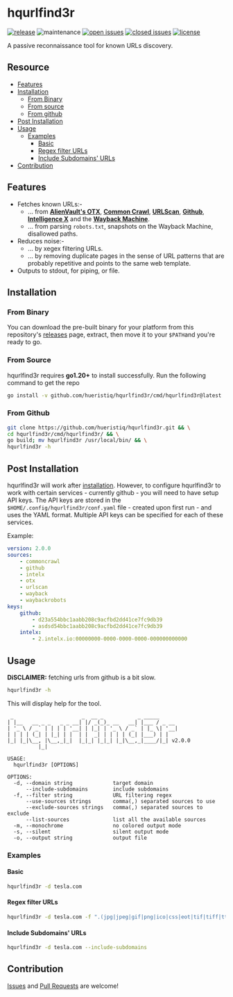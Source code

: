 # hqurlfind3r

[![release](https://img.shields.io/github/release/hueristiq/hqurlfind3r?style=flat&color=0040ff)](https://github.com/hueristiq/hqurlfind3r/releases) ![maintenance](https://img.shields.io/badge/maintained%3F-yes-0040ff.svg) [![open issues](https://img.shields.io/github/issues-raw/hueristiq/hqurlfind3r.svg?style=flat&color=0040ff)](https://github.com/hueristiq/hqurlfind3r/issues?q=is:issue+is:open) [![closed issues](https://img.shields.io/github/issues-closed-raw/hueristiq/hqurlfind3r.svg?style=flat&color=0040ff)](https://github.com/hueristiq/hqurlfind3r/issues?q=is:issue+is:closed) [![license](https://img.shields.io/badge/license-MIT-gray.svg?colorB=0040FF)](https://github.com/hueristiq/hqurlfind3r/blob/master/LICENSE)

A passive reconnaissance tool for known URLs discovery.

## Resource

* [Features](#features)
* [Installation](#installation)
	* [From Binary](#from-binary)
	* [From source](#from-source)
	* [From github](#from-github)
* [Post Installation](#post-installation)
* [Usage](#usage)
	* [Examples](#examples)
		* [Basic](#basic)
		* [Regex filter URLs](#regex-filter-urls)
		* [Include Subdomains' URLs](#include-subdomains-urls)
* [Contribution](#contribution)

## Features

* Fetches known URLs:-
    * ... from **[AlienVault's OTX](https://otx.alienvault.com/)**, **[Common Crawl](https://commoncrawl.org/)**, **[URLScan](https://urlscan.io/)**, **[Github](https://github.com)**, **[Intelligence X](https://intelx.io)** and the **[Wayback Machine](https://archive.org/web/)**.
    * ... from parsing `robots.txt`, snapshots on the Wayback Machine, disallowed paths.
* Reduces noise:-
    * ... by xegex filtering URLs.
    * ... by removing duplicate pages in the sense of URL patterns that are probably repetitive and points to the same web template.
* Outputs to stdout, for piping, or file.

## Installation

### From Binary

You can download the pre-built binary for your platform from this repository's [releases](https://github.com/hueristiq/hqurlfind3r/releases/) page, extract, then move it to your `$PATH`and you're ready to go.

### From Source

hqurlfind3r requires **go1.20+** to install successfully. Run the following command to get the repo

```bash
go install -v github.com/hueristiq/hqurlfind3r/cmd/hqurlfind3r@latest
```

### From Github

```bash
git clone https://github.com/hueristiq/hqurlfind3r.git && \
cd hqurlfind3r/cmd/hqurlfind3r/ && \
go build; mv hqurlfind3r /usr/local/bin/ && \
hqurlfind3r -h
```

## Post Installation

hqurlfind3r will work after [installation](#installation). However, to configure hqurlfind3r to work with certain services - currently github - you will need to have setup API keys. The API keys are stored in the `$HOME/.config/hqurlfind3r/conf.yaml` file - created upon first run - and uses the YAML format. Multiple API keys can be specified for each of these services.

Example:

```yaml
version: 2.0.0
sources:
    - commoncrawl
    - github
    - intelx
    - otx
    - urlscan
    - wayback
    - waybackrobots
keys:
    github:
        - d23a554bbc1aabb208c9acfbd2dd41ce7fc9db39
        - asdsd54bbc1aabb208c9acfbd2dd41ce7fc9db39
    intelx:
        - 2.intelx.io:00000000-0000-0000-0000-000000000000
```

## Usage

**DiSCLAIMER:** fetching urls from github is a bit slow.

```bash
hqurlfind3r -h
```

This will display help for the tool.

```
 _                      _  __ _           _ _____      
| |__   __ _ _   _ _ __| |/ _(_)_ __   __| |___ / _ __ 
| '_ \ / _` | | | | '__| | |_| | '_ \ / _` | |_ \| '__|
| | | | (_| | |_| | |  | |  _| | | | | (_| |___) | |   
|_| |_|\__, |\__,_|_|  |_|_| |_|_| |_|\__,_|____/|_| v2.0.0
          |_|

USAGE:
  hqurlfind3r [OPTIONS]

OPTIONS:
  -d, --domain string             target domain
      --include-subdomains        include subdomains
  -f, --filter string             URL filtering regex
      --use-sources strings       comma(,) separated sources to use
      --exclude-sources strings   comma(,) separated sources to exclude
      --list-sources              list all the available sources
  -m, --monochrome                no colored output mode
  -s, --silent                    silent output mode
  -o, --output string             output file
```

### Examples

#### Basic

```bash
hqurlfind3r -d tesla.com
```

#### Regex filter URLs

```bash
hqurlfind3r -d tesla.com -f ".(jpg|jpeg|gif|png|ico|css|eot|tif|tiff|ttf|woff|woff2)"
```

#### Include Subdomains' URLs

```bash
hqurlfind3r -d tesla.com --include-subdomains
```

## Contribution

[Issues](https://github.com/hueristiq/hqurlfind3r/issues) and [Pull Requests](https://github.com/hueristiq/hqurlfind3r/pulls) are welcome!
